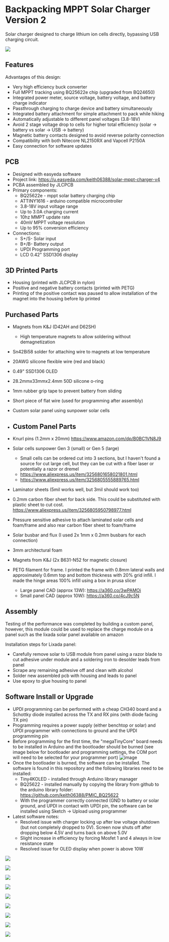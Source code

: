 # Backpacking MPPT Solar Charger Version 2
Solar charger designed to charge lithium ion cells directly, bypassing USB charging circuit.  

![](https://github.com/keith06388/mpptcharger2/blob/main/Photos/20250328_105105.jpg)


## Features

Advantages of this design:
* Very high efficiency buck converter
* Full MPPT tracking using BQ25622e chip (upgraded from BQ24650)
* Integrated power meter, source voltage, battery voltage, and battery charge indicator
* Passthrough charging to charge device and battery simultaneously
* Integrated battery attachment for simple attachment to pack while hiking
* Automatically adjustable to different panel voltages (3.8-18V)
* Avoid 2 stage voltage drop to cells for higher total efficiency (solar -> battery vs solar -> USB -> battery)
* Magnetic battery contacts designed to avoid reverse polarity connection
* Compatibility with both Nitecore NL2150RX and Vapcell P2150A
* Easy connection for software updates

## PCB
* Designed with easyeda software
*   Project link: https://u.easyeda.com/keith06388/solar-mppt-charger-v4
* PCBA assembled by JLCPCB
* Primary components:
  * BQ25622e - mppt solar battery charging chip
  * ATTINY1616 - arduino compatible microcontroller
  * 3.8-18V input voltage range
  * Up to 3.0A charging current
  * 10hz MMPT update rate
  * 40mV MPPT voltage resolution
  * Up to 95% conversion efficiency
* Connections:
  * S+/S- Solar input
  * B+/B- Battery output
  * UPDI Programming port
  * LCD 0.42" SSD1306 display

## 3D Printed Parts
* Housing (printed with JLCPCB in nylon)
* Positive and negative battery contacts (printed with PETG)
*   Printing of the positive contact was paused to allow installation of the magnet into the housing before lip printed

## Purchased Parts
* Magnets from K&J (D42AH and D62SH)
  * High temperature magnets to allow soldering without demagnetization
* Sn42Bi58 solder for attaching wire to magnets at low temperature
* 20AWG silicone flexible wire (red and black)
* 0.49" SSD1306 OLED
* 28.2mmx33mmx2.4mm 50D silicone o-ring
* 1mm rubber grip tape to prevent battery from sliding
* Short piece of flat wire (used for programming after assembly)
* Custom solar panel using sunpower solar cells

* ## Custom Panel Parts
* Knurl pins (1.2mm x 20mm) https://www.amazon.com/dp/B0BC1VN8J9
* Solar cells sunpower Gen 3 (small) or Gen 5 (large)
  * Small cells can be ordered cut into 3 sections, but I haven't found a source for cut large cell, but they can be cut with a fiber laser or potentially a razor or dremel
  * https://www.aliexpress.us/item/3256801658021801.html
  * https://www.aliexpress.us/item/3256805555889765.html
* Laminator sheets (5mil works well, but 3mil should work too)
* 0.2mm carbon fiber sheet for back side.  This could be substituted with plastic sheet to cut cost.  https://www.aliexpress.us/item/3256805950798977.html
* Pressure sensitive adhesive to attach laminated solar cells and foam/frame and also rear carbon fiber sheet to foam/frame
* Solar busbar and flux (I used 2x 1mm x 0.2mm busbars for each connection)
* 3mm architectural foam
* Magnets from K&J (2x B631-N52 for magnetic closure)
* PETG filament for frame.  I printed the frame with 0.8mm lateral walls and approximately 0.6mm top and bottom thickness with 20% grid infill.  I made the hinge areas 100% infill using a box in prusa slicer
  * Large panel CAD (approx 13W): https://a360.co/3wPAMOi
  * Small panel CAD (approx 10W): https://a360.co/4cJ9c5N

## Assembly
Testing of the performance was completed by building a custom panel, however, this module could be used to replace the charge module on a panel such as the lixada solar panel available on amazon

Installation steps for Lixada panel:
* Carefully remove solar to USB module from panel using a razor blade to cut adhesive under module and a soldering iron to desolder leads from panel
* Scrape any remaining adhesive off and clean with alcohol
* Solder new assembled pcb with housing and leads to panel
* Use epoxy to glue housing to panel

## Software Install or Upgrade
* UPDI programming can be performed with a cheap CH340 board and a Schottky diode installed across the TX and RX pins (with diode facing TX pin)
* Programming requires a power supply (either benchtop or solar) and UPDI programmer with connections to ground and the UPDI programming pin
* Before programming for the first time, the "megaTinyCore" board needs to be installed in Arduino and the bootloader should be burned (see image below for bootloader and programming settings, the COM port will need to be selected for your programmer port)
![image](https://github.com/user-attachments/assets/0476ff46-d9d1-430e-9e03-7a6043f74d62)
* Once the bootloader is burned, the software can be installed.  The software is found in this repository and the following libraries need to be installed:
  * Tiny4KOLED - installed through Arduino library manager
  * BQ25622 - installed manually by copying the library from github to the arduino library folder: https://github.com/keith06388/PMIC_BQ25622
  * With the programmer correctly connected (GND to battery or solar ground, and UPDI in contact with UPDI pin, the software can be installed using Sketch -> Upload using programmer
* Latest software notes:
  * Resolved issue with charger locking up after low voltage shutdown (but not completely dropped to 0V).  Screen now shuts off after dropping below 4.5V and turns back on above 5.0V
  * Slight increase in efficiency by forcing Mosfet 1 and 4 always in low resistance state
  * Resolved issue for OLED display when power is above 10W


![](https://github.com/keith06388/mpptcharger2/blob/main/Photos/20250328_105228.jpg)

![](https://github.com/keith06388/mpptcharger2/blob/main/Photos/20250328_104936.jpg)

![](https://github.com/keith06388/mpptcharger2/blob/main/Photos/20250328_104617.jpg)

![](https://github.com/keith06388/mpptcharger2/blob/main/Photos/20250328_104551.jpg)

![](https://github.com/keith06388/mpptcharger2/blob/main/Photos/20250328_104542.jpg)

![](https://github.com/keith06388/mpptcharger2/blob/main/Photos/20250328_103334.jpg)

![](https://github.com/keith06388/mpptcharger2/blob/main/Photos/20250328_101226.jpg)

![](https://github.com/keith06388/mpptcharger2/blob/main/Photos/20250328_094351.jpg)

![](https://github.com/keith06388/mpptcharger2/blob/main/Photos/20250328_074910.jpg)
